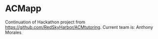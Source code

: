 # ACMapp
Continuation of Hackathon project from https://github.com/RedSkyHarbor/ACMtutoring.
Current team is:
Anthony Morales

